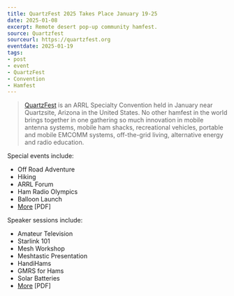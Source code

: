 ```yaml
---
title: QuartzFest 2025 Takes Place January 19-25 
date: 2025-01-08
excerpt: Remote desert pop-up community hamfest.
source: Quartzfest
sourceurl: https://quartzfest.org
eventdate: 2025-01-19
tags:
- post
- event
- QuartzFest
- Convention
- Hamfest
---
```

> [QuartzFest](https://quartzfest.org) is an ARRL Specialty Convention held in January  near Quartzsite, Arizona in the United States. No other hamfest in the world brings together in one gathering so much innovation in mobile antenna systems, mobile ham shacks, recreational vehicles, portable and mobile EMCOMM systems, off-the-grid living, alternative energy and radio education.

Special events include:

- Off Road Adventure
- Hiking
- ARRL Forum
- Ham Radio Olympics
- Balloon Launch
- [More](https://img1.wsimg.com/blobby/go/2b97c49b-4d68-46b9-9ff9-fdeccf358721/downloads/2706a774-6ae0-4281-93c5-25851662dd03/02%202025_Session%20Schedule_By_Area_11.pdf?ver=1735804773984) [PDF]

Speaker sessions include:

- Amateur Television
- Starlink 101
- Mesh Workshop
- Meshtastic Presentation
- HandiHams
- GMRS for Hams
- Solar Batteries
- [More](https://img1.wsimg.com/blobby/go/2b97c49b-4d68-46b9-9ff9-fdeccf358721/downloads/2706a774-6ae0-4281-93c5-25851662dd03/02%202025_Session%20Schedule_By_Area_11.pdf?ver=1735804773984) [PDF]